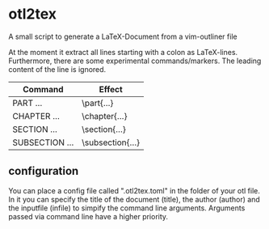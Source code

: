 # otl2tex
A small script to generate a LaTeX-Document from a vim-outliner file

At the moment it extract all lines starting with a colon as LaTeX-lines.
Furthermore, there are some experimental commands/markers. The leading content of the line is ignored.

|Command|Effect|
|-------|------|
|PART …|\part{…}|
|CHAPTER …|\chapter{…}|
|SECTION …|\section{…}|
|SUBSECTION …|\subsection{…}|

## configuration
You can place a config file called ".otl2tex.toml" in the folder of your otl file.
In it you can specify the title of the document (title), the author (author) and the inputfile (infile) to simpify the command line arguments.
Arguments passed via command line have a higher priority.

